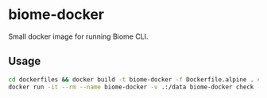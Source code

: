 # biome-docker

Small docker image for running Biome CLI.

## Usage

```bash
cd dockerfiles && docker build -t biome-docker -f Dockerfile.alpine . # or Dockerfile.debian
docker run -it --rm --name biome-docker -v .:/data biome-docker check --apply .
```

